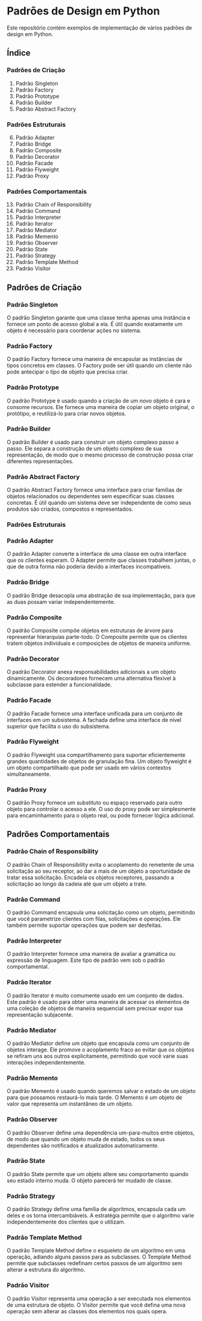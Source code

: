 # Padrões de Design em Python

Este repositório contém exemplos de implementação de vários padrões de design em Python.

## Índice

### Padrões de Criação
1. Padrão Singleton
2. Padrão Factory
3. Padrão Prototype
4. Padrão Builder
5. Padrão Abstract Factory

### Padrões Estruturais
6. Padrão Adapter
7. Padrão Bridge
8. Padrão Composite
9. Padrão Decorator
10. Padrão Facade
11. Padrão Flyweight
12. Padrão Proxy

### Padrões Comportamentais
13. Padrão Chain of Responsibility
14. Padrão Command
15. Padrão Interpreter
16. Padrão Iterator
17. Padrão Mediator
18. Padrão Memento
19. Padrão Observer
20. Padrão State
21. Padrão Strategy
22. Padrão Template Method
23. Padrão Visitor

## Padrões de Criação

### Padrão Singleton

O padrão Singleton garante que uma classe tenha apenas uma instância e fornece um ponto de acesso global a ela. É útil quando exatamente um objeto é necessário para coordenar ações no sistema.

### Padrão Factory

O padrão Factory fornece uma maneira de encapsular as instâncias de tipos concretos em classes. O Factory pode ser útil quando um cliente não pode antecipar o tipo de objeto que precisa criar.

### Padrão Prototype

O padrão Prototype é usado quando a criação de um novo objeto é cara e consome recursos. Ele fornece uma maneira de copiar um objeto original, o protótipo, e reutilizá-lo para criar novos objetos.

### Padrão Builder

O padrão Builder é usado para construir um objeto complexo passo a passo. Ele separa a construção de um objeto complexo de sua representação, de modo que o mesmo processo de construção possa criar diferentes representações.

### Padrão Abstract Factory

O padrão Abstract Factory fornece uma interface para criar famílias de objetos relacionados ou dependentes sem especificar suas classes concretas. É útil quando um sistema deve ser independente de como seus produtos são criados, compostos e representados.


### Padrões Estruturais

### Padrão Adapter

O padrão Adapter converte a interface de uma classe em outra interface que os clientes esperam. O Adapter permite que classes trabalhem juntas, o que de outra forma não poderia devido a interfaces incompatíveis.

### Padrão Bridge

O padrão Bridge desacopla uma abstração de sua implementação, para que as duas possam variar independentemente.

### Padrão Composite

O padrão Composite compõe objetos em estruturas de árvore para representar hierarquias parte-todo. O Composite permite que os clientes tratem objetos individuais e composições de objetos de maneira uniforme.

### Padrão Decorator

O padrão Decorator anexa responsabilidades adicionais a um objeto dinamicamente. Os decoradores fornecem uma alternativa flexível à subclasse para estender a funcionalidade.

### Padrão Facade

O padrão Facade fornece uma interface unificada para um conjunto de interfaces em um subsistema. A fachada define uma interface de nível superior que facilita o uso do subsistema.

### Padrão Flyweight

O padrão Flyweight usa compartilhamento para suportar eficientemente grandes quantidades de objetos de granulação fina. Um objeto flyweight é um objeto compartilhado que pode ser usado em vários contextos simultaneamente.

### Padrão Proxy

O padrão Proxy fornece um substituto ou espaço reservado para outro objeto para controlar o acesso a ele. O uso do proxy pode ser simplesmente para encaminhamento para o objeto real, ou pode fornecer lógica adicional.


## Padrões Comportamentais

### Padrão Chain of Responsibility

O padrão Chain of Responsibility evita o acoplamento do remetente de uma solicitação ao seu receptor, ao dar a mais de um objeto a oportunidade de tratar essa solicitação. Encadeia os objetos receptores, passando a solicitação ao longo da cadeia até que um objeto a trate.

### Padrão Command

O padrão Command encapsula uma solicitação como um objeto, permitindo que você parametrize clientes com filas, solicitações e operações. Ele também permite suportar operações que podem ser desfeitas.

### Padrão Interpreter

O padrão Interpreter fornece uma maneira de avaliar a gramática ou expressão de linguagem. Este tipo de padrão vem sob o padrão comportamental.

### Padrão Iterator

O padrão Iterator é muito comumente usado em um conjunto de dados. Este padrão é usado para obter uma maneira de acessar os elementos de uma coleção de objetos de maneira sequencial sem precisar expor sua representação subjacente.

### Padrão Mediator

O padrão Mediator define um objeto que encapsula como um conjunto de objetos interage. Ele promove o acoplamento fraco ao evitar que os objetos se refiram uns aos outros explicitamente, permitindo que você varie suas interações independentemente.

### Padrão Memento

O padrão Memento é usado quando queremos salvar o estado de um objeto para que possamos restaurá-lo mais tarde. O Memento é um objeto de valor que representa um instantâneo de um objeto.

### Padrão Observer

O padrão Observer define uma dependência um-para-muitos entre objetos, de modo que quando um objeto muda de estado, todos os seus dependentes são notificados e atualizados automaticamente.

### Padrão State

O padrão State permite que um objeto altere seu comportamento quando seu estado interno muda. O objeto parecerá ter mudado de classe.

### Padrão Strategy

O padrão Strategy define uma família de algoritmos, encapsula cada um deles e os torna intercambiáveis. A estratégia permite que o algoritmo varie independentemente dos clientes que o utilizam.

### Padrão Template Method

O padrão Template Method define o esqueleto de um algoritmo em uma operação, adiando alguns passos para as subclasses. O Template Method permite que subclasses redefinam certos passos de um algoritmo sem alterar a estrutura do algoritmo.

### Padrão Visitor

O padrão Visitor representa uma operação a ser executada nos elementos de uma estrutura de objeto. O Visitor permite que você defina uma nova operação sem alterar as classes dos elementos nos quais opera.
